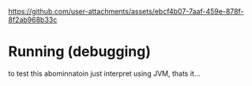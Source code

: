 https://github.com/user-attachments/assets/ebcf4b07-7aaf-459e-878f-8f2ab968b33c
# Running (debugging)
to test this abominnatoin just interpret using JVM, thats it...

